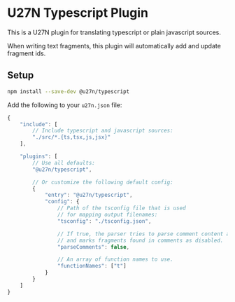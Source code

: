 # U27N Typescript Plugin
This is a U27N plugin for translating typescript or plain javascript sources.

When writing text fragments, this plugin will automatically add and update fragment ids.

## Setup
```bash
npm install --save-dev @u27n/typescript
```

Add the following to your `u27n.json` file:
```js
{
    "include": [
        // Include typescript and javascript sources:
        "./src/*.{ts,tsx,js,jsx}"
    ],

    "plugins": [
        // Use all defaults:
        "@u27n/typescript",

        // Or customize the following default config:
        {
            "entry": "@u27n/typescript",
            "config": {
                // Path of the tsconfig file that is used
                // for mapping output filenames:
                "tsconfig": "./tsconfig.json",

                // If true, the parser tries to parse comment content as typescript
                // and marks fragments found in comments as disabled.
                "parseComments": false,

                // An array of function names to use.
                "functionNames": ["t"]
            }
        }
    ]
}
```
